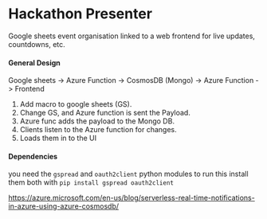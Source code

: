# Hackathon Presenter
Google sheets event organisation linked to a web frontend for live updates, countdowns, etc.

#### General Design
Google sheets -> Azure Function -> CosmosDB (Mongo) -> Azure Function -> Frontend

1. Add macro to google sheets (GS).
1. Change GS, and Azure function is sent the Payload.
1. Azure func adds the payload to the Mongo DB.
1. Clients listen to the Azure function for changes.
1. Loads them in to the UI

#### Dependencies
you need the `gspread` and `oauth2client` python modules to run this
install them both with
`pip install gspread oauth2client`

https://azure.microsoft.com/en-us/blog/serverless-real-time-notifications-in-azure-using-azure-cosmosdb/
